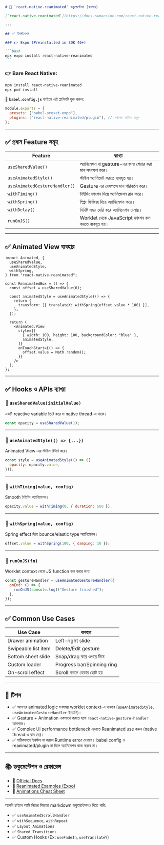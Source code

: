 ````markdown
# 🔁 `react-native-reanimated` ডকুমেন্টেশন (বাংলায়)

[`react-native-reanimated`](https://docs.swmansion.com/react-native-reanimated/) হলো React Native-এর জন্য একটি উচ্চ-পারফরম্যান্স অ্যানিমেশন লাইব্রেরি, যা Gesture, Shared Values, Worklets এবং Native Thread-এর মাধ্যমে Smooth এবং Fluid UI তৈরি করতে সাহায্য করে।

---

## ✅ ইনস্টলেশন

### 👉 Expo (Preinstalled in SDK 46+)

```bash
npx expo install react-native-reanimated
```
````

### 👉 Bare React Native:

```bash
npm install react-native-reanimated
npx pod-install
```

📌 **`babel.config.js`** ফাইলে এই প্লাগিনটি যুক্ত করুন:

```js
module.exports = {
  presets: ["babel-preset-expo"],
  plugins: ["react-native-reanimated/plugin"], // সর্বশেষ লাইনে রাখুন
};
```

---

## ✅ প্রধান Feature সমূহ

| Feature                       | ব্যাখ্যা                                                 |
| ----------------------------- | -------------------------------------------------------- |
| `useSharedValue()`            | অ্যানিমেশন বা gesture-এর জন্য শেয়ার করা মান সংরক্ষণ করে। |
| `useAnimatedStyle()`          | স্টাইল অ্যানিমেট করতে ব্যবহৃত হয়।                        |
| `useAnimatedGestureHandler()` | Gesture এর রেসপন্সে মান পরিবর্তন করে।                    |
| `withTiming()`                | টাইমিং ফাংশন দিয়ে অ্যানিমেশন রান করে।                    |
| `withSpring()`                | স্প্রিং ফিজিক্স দিয়ে অ্যানিমেশন করে।                     |
| `withDelay()`                 | নির্দিষ্ট সময় দেরি করে অ্যানিমেশন চালায়।                 |
| `runOnJS()`                   | Worklet থেকে JavaScript ফাংশন কল করতে ব্যবহৃত হয়।        |

---

## ✅ Animated View ব্যবহার

```tsx
import Animated, {
  useSharedValue,
  useAnimatedStyle,
  withSpring,
} from "react-native-reanimated";

const ReanimatedBox = () => {
  const offset = useSharedValue(0);

  const animatedStyle = useAnimatedStyle(() => {
    return {
      transform: [{ translateX: withSpring(offset.value * 100) }],
    };
  });

  return (
    <Animated.View
      style={[
        { width: 100, height: 100, backgroundColor: "blue" },
        animatedStyle,
      ]}
      onTouchStart={() => {
        offset.value = Math.random();
      }}
    />
  );
};
```

---

## ✅ Hooks ও APIs ব্যাখ্যা

### 🔹 `useSharedValue(initialValue)`

একটি reactive variable তৈরি করে যা native thread-এ থাকে।

```js
const opacity = useSharedValue(1);
```

---

### 🔹 `useAnimatedStyle(() => {...})`

Animated View-এর স্টাইল রিটার্ন করে।

```js
const style = useAnimatedStyle(() => ({
  opacity: opacity.value,
}));
```

---

### 🔹 `withTiming(value, config)`

Smooth টাইমিং অ্যানিমেশন।

```js
opacity.value = withTiming(0, { duration: 500 });
```

---

### 🔹 `withSpring(value, config)`

Spring effect দিয়ে bounce/elastic type অ্যানিমেশন।

```js
offset.value = withSpring(100, { damping: 10 });
```

---

### 🔹 `runOnJS(fn)`

Worklet context থেকে JS function কল করার জন্য।

```js
const gestureHandler = useAnimatedGestureHandler({
  onEnd: () => {
    runOnJS(console.log)("Gesture finished");
  },
});
```

---

## ✅ Common Use Cases

| Use Case            | ব্যবহার                    |
| ------------------- | -------------------------- |
| Drawer animation    | Left-right slide           |
| Swipeable list item | Delete/Edit gesture        |
| Bottom sheet slide  | Snap/drag করে ওপরে নিচে    |
| Custom loader       | Progress bar/Spinning ring |
| On-scroll effect    | Scroll করলে হেডার ছোট হয়   |

---

## 🧠 টিপস

- ✅ আপনার animated logic সবসময় worklet context-এ থাকবে (`useAnimatedStyle`, `useAnimatedGestureHandler` ইত্যাদি)।
- ✅ Gesture + Animation একসাথে করতে হলে `react-native-gesture-handler` আবশ্যক।
- ✅ Complex UI performance bottleneck এড়াতে Reanimated use করুন (native thread এ রান হয়)।
- ✅ সঠিকভাবে ইনস্টল না করলে Runtime error দেখাবে। babel config ও reanimated/plugin না দিলে অ্যানিমেশন কাজ করবে না।

---

## 📚 ডকুমেন্টেশন ও রেফারেন্স

- 🔗 [Official Docs](https://docs.swmansion.com/react-native-reanimated/)
- 🔗 [Reanimated Examples (Expo)](https://github.com/software-mansion/react-native-reanimated/tree/main/example)
- 🔗 [Animations Cheat Sheet](https://docs.swmansion.com/react-native-reanimated/docs/fundamentals/animations/)

---

আপনি চাইলে আমি নিচের বিষয়ের markdown ডকুমেন্টেশনও দিতে পারি:

- ✅ `useAnimatedScrollHandler`
- ✅ `withSequence`, `withRepeat`
- ✅ `Layout Animations`
- ✅ `Shared Transitions`
- ✅ Custom Hooks (Ex: `useFadeIn`, `useTranslateY`)

```

```

